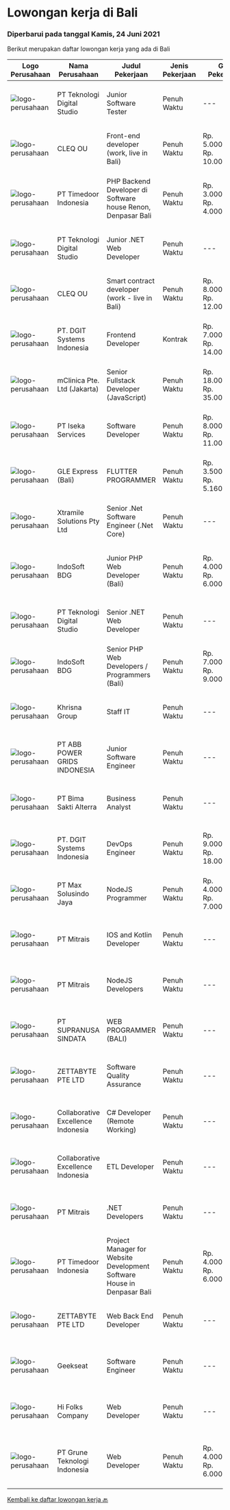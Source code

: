 
  # Lowongan kerja di Bali

  ### Diperbarui pada tanggal Kamis, 24 Juni 2021

  Berikut merupakan daftar lowongan kerja yang ada di Bali

  |Logo Perusahaan | Nama Perusahaan | Judul Pekerjaan | Jenis Pekerjaan | Gaji Pekerjaan | Lokasi | Deskripsi | Tanggal diunggah | Pranala |
  | -------------- | --------------- | --------------- | --------- | --------- | -------------- | ------- | ----------- | ----------- |
  |![logo-perusahaan](https://image-service-cdn.seek.com.au/2c8f060e5cc9c764aa1c8c5e93e0ea44df35bf63/ee4dce1061f3f616224767ad58cb2fc751b8d2dc)|PT Teknologi Digital Studio|Junior Software Tester|Penuh Waktu|---|Denpasar|Job Descriptions Performs functional testing for applications and write test reports following company's standard Reports any defects found during the...|Rabu, 23 Juni 2021|https://www.jobstreet.co.id/id/job/junior-software-tester-3555740?token=0~1230e0f8-b80d-41b3-b502-1cc39bb666ba&sectionRank=1&jobId=jobstreet-id-job-3555740|
|![logo-perusahaan](https://image-service-cdn.seek.com.au/83f6c0a379be672bd3733ebae34ee48ae48afc54/ee4dce1061f3f616224767ad58cb2fc751b8d2dc)|CLEQ OU|Front-end developer (work, live in Bali)|Penuh Waktu|Rp. 5.000.000-Rp. 10.000.000|Badung|About ItsavirusItsavirus is a software company with offices in Bali, Singapore and Amsterdam. With a relative small group of people, we work on great...|Rabu, 23 Juni 2021|https://www.jobstreet.co.id/id/job/front-end-developer-work-live-in-bali-3550422?token=0~1230e0f8-b80d-41b3-b502-1cc39bb666ba&sectionRank=2&jobId=jobstreet-id-job-3550422|
|![logo-perusahaan](https://image-service-cdn.seek.com.au/9f2111bf08df94f0ea97d6b9f360a4952c081dc6/ee4dce1061f3f616224767ad58cb2fc751b8d2dc)|PT Timedoor Indonesia|PHP Backend Developer di Software house Renon, Denpasar Bali|Penuh Waktu|Rp. 3.000.000-Rp. 4.000.000|Denpasar|If you want to grow up your self, Timedoor is one of the best places to start your career. Our team comes from various cultures. We welcome young...|Rabu, 23 Juni 2021|https://www.jobstreet.co.id/id/job/php-backend-developer-di-software-house-renon-denpasar-bali-3563447?token=0~1230e0f8-b80d-41b3-b502-1cc39bb666ba&sectionRank=3&jobId=jobstreet-id-job-3563447|
|![logo-perusahaan](https://image-service-cdn.seek.com.au/2c8f060e5cc9c764aa1c8c5e93e0ea44df35bf63/ee4dce1061f3f616224767ad58cb2fc751b8d2dc)|PT Teknologi Digital Studio|Junior .NET Web Developer|Penuh Waktu|---|Denpasar|Roles and Responsibilities You will be working in a SCRUM team consisting of multiple roles such as PO, Developers, QA, and BA to develop cutting edge...|Rabu, 23 Juni 2021|https://www.jobstreet.co.id/id/job/junior-net-web-developer-3555759?token=0~1230e0f8-b80d-41b3-b502-1cc39bb666ba&sectionRank=4&jobId=jobstreet-id-job-3555759|
|![logo-perusahaan](https://image-service-cdn.seek.com.au/83f6c0a379be672bd3733ebae34ee48ae48afc54/ee4dce1061f3f616224767ad58cb2fc751b8d2dc)|CLEQ OU|Smart contract developer (work - live in Bali)|Penuh Waktu|Rp. 8.000.000-Rp. 12.000.000|Badung|About ItsavirusItsavirus is a software company with offices in Bali, Singapore and Amsterdam. We work on great projects that have a positive impact...|Rabu, 23 Juni 2021|https://www.jobstreet.co.id/id/job/smart-contract-developer-work-live-in-bali-3550401?token=0~1230e0f8-b80d-41b3-b502-1cc39bb666ba&sectionRank=5&jobId=jobstreet-id-job-3550401|
|![logo-perusahaan](https://image-service-cdn.seek.com.au/e93bc75036be941b9c3ff3a55670cb236457b0c4/ee4dce1061f3f616224767ad58cb2fc751b8d2dc)|PT. DGIT Systems Indonesia|Frontend Developer|Kontrak|Rp. 7.000.000-Rp. 14.000.000|Bali|We are looking for a contract based talented developer to join an experienced team of front-end engineers working on our flagship product Telflow, a...|Rabu, 23 Juni 2021|https://www.jobstreet.co.id/id/job/frontend-developer-3564205?token=0~1230e0f8-b80d-41b3-b502-1cc39bb666ba&sectionRank=6&jobId=jobstreet-id-job-3564205|
|![logo-perusahaan](https://image-service-cdn.seek.com.au/7665bb5bd589f085f653b36d2f3cbccaf93e5953/ee4dce1061f3f616224767ad58cb2fc751b8d2dc)|mClinica Pte. Ltd (Jakarta)|Senior Fullstack Developer (JavaScript)|Penuh Waktu|Rp. 18.000.000-Rp. 35.000.000|Bali|mClinica is hiring for a Senior Fullstack Developer to serve our clients in Southeast Asia and support our growth regionally and globally. We are...|Rabu, 23 Juni 2021|https://www.jobstreet.co.id/id/job/senior-fullstack-developer-javascript-3555534?token=0~1230e0f8-b80d-41b3-b502-1cc39bb666ba&sectionRank=7&jobId=jobstreet-id-job-3555534|
|![logo-perusahaan](https://image-service-cdn.seek.com.au/48f17f16a37d7ca19186c95222634d777fe9e0bf/ee4dce1061f3f616224767ad58cb2fc751b8d2dc)|PT Iseka Services|Software Developer|Penuh Waktu|Rp. 8.000.000-Rp. 11.000.000|Badung|PT Iseka Services is an exciting new technology provider whose main goal is to help companies of all sizes transfer to the Digital World utilising...|Minggu, 20 Juni 2021|https://www.jobstreet.co.id/id/job/software-developer-3554415?token=0~1230e0f8-b80d-41b3-b502-1cc39bb666ba&sectionRank=8&jobId=jobstreet-id-job-3554415|
|![logo-perusahaan](https://image-service-cdn.seek.com.au/124483f5314cd26140cfd756b818348315ab35a7/ee4dce1061f3f616224767ad58cb2fc751b8d2dc)|GLE Express (Bali)|FLUTTER PROGRAMMER|Penuh Waktu|Rp. 3.500.000-Rp. 5.160.000|Denpasar|Sebagai Flutter Programmer setiap hari akan telibat secara langsung dalam proses pengembangan Aplikasi Mobile kami. Merancang dan mengembangkan...|Rabu, 23 Juni 2021|https://www.jobstreet.co.id/id/job/flutter-programmer-3563693?token=0~1230e0f8-b80d-41b3-b502-1cc39bb666ba&sectionRank=9&jobId=jobstreet-id-job-3563693|
|![logo-perusahaan](https://image-service-cdn.seek.com.au/886dbb766c5bd832cea6f1bb5b5374b094ca8917/ee4dce1061f3f616224767ad58cb2fc751b8d2dc)|Xtramile Solutions Pty Ltd|Senior .Net Software Engineer (.Net Core)|Penuh Waktu|---|Bali|Innovative job opportunity offering a high salary package, attractive bonus remuneration and full remote working arrangement.This role will help...|Senin, 21 Juni 2021|https://www.jobstreet.co.id/id/job/senior-net-software-engineer-net-core-3562244?token=0~1230e0f8-b80d-41b3-b502-1cc39bb666ba&sectionRank=10&jobId=jobstreet-id-job-3562244|
|![logo-perusahaan](https://image-service-cdn.seek.com.au/17428c8b49b1d3c23dc8ef96eed550ffcf971e54/ee4dce1061f3f616224767ad58cb2fc751b8d2dc)|IndoSoft BDG|Junior PHP Web Developer (Bali)|Penuh Waktu|Rp. 4.000.000-Rp. 6.000.000|Kuta|Kami IndoSoft sedang mencari Junior PHP Web Developer.  Requirements  Lulusan Diploma / S1 Strong in english Pengalaman minimal 1 tahun di bidang PHP...|Senin, 21 Juni 2021|https://www.jobstreet.co.id/id/job/junior-php-web-developer-bali-3548038?token=0~1230e0f8-b80d-41b3-b502-1cc39bb666ba&sectionRank=11&jobId=jobstreet-id-job-3548038|
|![logo-perusahaan](https://image-service-cdn.seek.com.au/2c8f060e5cc9c764aa1c8c5e93e0ea44df35bf63/ee4dce1061f3f616224767ad58cb2fc751b8d2dc)|PT Teknologi Digital Studio|Senior .NET Web Developer|Penuh Waktu|---|Denpasar|JOB DESCRIPTIONS You will working in a SCRUM team consisting of multiple roles such as PO, Developers, QA, and BA to develop cutting edge .NET web...|Rabu, 23 Juni 2021|https://www.jobstreet.co.id/id/job/senior-net-web-developer-3555767?token=0~1230e0f8-b80d-41b3-b502-1cc39bb666ba&sectionRank=12&jobId=jobstreet-id-job-3555767|
|![logo-perusahaan](https://image-service-cdn.seek.com.au/17428c8b49b1d3c23dc8ef96eed550ffcf971e54/ee4dce1061f3f616224767ad58cb2fc751b8d2dc)|IndoSoft BDG|Senior PHP Web Developers / Programmers (Bali)|Penuh Waktu|Rp. 7.000.000-Rp. 9.000.000|Kuta|Dibutuhkan Senior PHP Web Developer / ProgrammerJob Description:  Programming of websites, web shops, software development etc.  Requirements: ...|Senin, 21 Juni 2021|https://www.jobstreet.co.id/id/job/senior-php-web-developers-programmers-bali-3548042?token=0~1230e0f8-b80d-41b3-b502-1cc39bb666ba&sectionRank=13&jobId=jobstreet-id-job-3548042|
|![logo-perusahaan](https://image-service-cdn.seek.com.au/42ec1cb189d976c43b693baafa7a62c93d5334ed/ee4dce1061f3f616224767ad58cb2fc751b8d2dc)|Khrisna Group|Staff IT|Penuh Waktu|---|Badung|Kualifikasi :1) Minimal Lulusan D3 Teknik Informatika/ Sistem Informasi2) Pengalaman Minimal 1 Tahun dibidang yang sama3) Jujur dan bertanggung...|Kamis, 17 Juni 2021|https://www.jobstreet.co.id/id/job/staff-it-3558732?token=0~1230e0f8-b80d-41b3-b502-1cc39bb666ba&sectionRank=14&jobId=jobstreet-id-job-3558732|
|![logo-perusahaan](https://image-service-cdn.seek.com.au/b3fe854be3973c665f63bfc95f2af6cbfe248716/ee4dce1061f3f616224767ad58cb2fc751b8d2dc)|PT ABB POWER GRIDS INDONESIA|Junior Software Engineer|Penuh Waktu|---|Bali|Hitachi ABB Power Grids is a pioneering technology leader that is helping to increase access to affordable,reliable, sustainable and modern energy for...|Rabu, 16 Juni 2021|https://www.jobstreet.co.id/id/job/junior-software-engineer-3557969?token=0~1230e0f8-b80d-41b3-b502-1cc39bb666ba&sectionRank=15&jobId=jobstreet-id-job-3557969|
|![logo-perusahaan](https://image-service-cdn.seek.com.au/3b449304b19b7a5909fe2d6166b69cb2e3dfc9ad/ee4dce1061f3f616224767ad58cb2fc751b8d2dc)|PT Bima Sakti Alterra|Business Analyst|Penuh Waktu|---|Denpasar|Job Description Conducting research and analysis necessary to providing recommendations to the management  Supporting identification of improvement...|Rabu, 16 Juni 2021|https://www.jobstreet.co.id/id/job/business-analyst-3557864?token=0~1230e0f8-b80d-41b3-b502-1cc39bb666ba&sectionRank=16&jobId=jobstreet-id-job-3557864|
|![logo-perusahaan](https://image-service-cdn.seek.com.au/e93bc75036be941b9c3ff3a55670cb236457b0c4/ee4dce1061f3f616224767ad58cb2fc751b8d2dc)|PT. DGIT Systems Indonesia|DevOps Engineer|Penuh Waktu|Rp. 9.000.000-Rp. 18.000.000|Bali|DevOps Engineer The RoleWe are looking for a DevOps Engineer with excellent Linux system administration and management skills to support our teams...|Kamis, 17 Juni 2021|https://www.jobstreet.co.id/id/job/devops-engineer-3544041?token=0~1230e0f8-b80d-41b3-b502-1cc39bb666ba&sectionRank=17&jobId=jobstreet-id-job-3544041|
|![logo-perusahaan](https://image-service-cdn.seek.com.au/d528f747d71b6f25f37f0562919e21c80001cd02/ee4dce1061f3f616224767ad58cb2fc751b8d2dc)|PT Max Solusindo Jaya|NodeJS Programmer|Penuh Waktu|Rp. 4.000.000-Rp. 7.000.000|Bali|We are looking for a Node.js Developer to build and maintain functional web pages and applications.To be successful in this role, you should have...|Kamis, 17 Juni 2021|https://www.jobstreet.co.id/id/job/nodejs-programmer-3558706?token=0~1230e0f8-b80d-41b3-b502-1cc39bb666ba&sectionRank=18&jobId=jobstreet-id-job-3558706|
|![logo-perusahaan](https://image-service-cdn.seek.com.au/969b0c47f133a1e0155056a5d964c63953dd6304/ee4dce1061f3f616224767ad58cb2fc751b8d2dc)|PT Mitrais|IOS and Kotlin Developer|Penuh Waktu|---|Bali|Build your Career with Mitrais !  We're looking for experienced iOS and Kotlin Developer to be part of our team. What will you be doing?  Liase with...|Jumat, 18 Juni 2021|https://www.jobstreet.co.id/id/job/ios-and-kotlin-developer-3551261?token=0~1230e0f8-b80d-41b3-b502-1cc39bb666ba&sectionRank=19&jobId=jobstreet-id-job-3551261|
|![logo-perusahaan](https://image-service-cdn.seek.com.au/969b0c47f133a1e0155056a5d964c63953dd6304/ee4dce1061f3f616224767ad58cb2fc751b8d2dc)|PT Mitrais|NodeJS Developers|Penuh Waktu|---|Bali|Build your Career with Mitrais! We're urgently looking for experienced NodeJS Developers to be part of our team for an immediate start.Our client is a...|Rabu, 16 Juni 2021|https://www.jobstreet.co.id/id/job/nodejs-developers-3557891?token=0~1230e0f8-b80d-41b3-b502-1cc39bb666ba&sectionRank=20&jobId=jobstreet-id-job-3557891|
|![logo-perusahaan](https://image-service-cdn.seek.com.au/a50d942d1a834f67ed0f6529eed213256bc2fbab/ee4dce1061f3f616224767ad58cb2fc751b8d2dc)|PT SUPRANUSA SINDATA|WEB PROGRAMMER (BALI)|Penuh Waktu|---|Bali|Requirments : Minimal Pendidikan S1 Information Technology / Computer Science dengan minimal IPK 3.00 Pengalaman minimal 1 tahun dengan pemrograman...|Rabu, 16 Juni 2021|https://www.jobstreet.co.id/id/job/web-programmer-bali-3557667?token=0~1230e0f8-b80d-41b3-b502-1cc39bb666ba&sectionRank=21&jobId=jobstreet-id-job-3557667|
|![logo-perusahaan](https://image-service-cdn.seek.com.au/a9ad8fdd00d66418bb5e9ec41ddbc2318ccec822/ee4dce1061f3f616224767ad58cb2fc751b8d2dc)|ZETTABYTE PTE LTD|Software Quality Assurance|Penuh Waktu|---|Yogyakarta|Company IntroductionZettabyte is a software development company that focuses on the education sector. We work together with our multicultural team...|Rabu, 16 Juni 2021|https://www.jobstreet.co.id/id/job/software-quality-assurance-3557457?token=0~1230e0f8-b80d-41b3-b502-1cc39bb666ba&sectionRank=22&jobId=jobstreet-id-job-3557457|
|![logo-perusahaan](https://image-service-cdn.seek.com.au/7145b1ba6bc0dbd678e2bf86d776dd2b1b9b81f6/ee4dce1061f3f616224767ad58cb2fc751b8d2dc)|Collaborative Excellence Indonesia|C# Developer (Remote Working)|Penuh Waktu|---|Jakarta Raya|Responsibilities: Design, coding, and testing of modules for various components of our product framework Capable of understanding and delivering...|Kamis, 17 Juni 2021|https://www.jobstreet.co.id/id/job/c-developer-remote-working-3559614?token=0~1230e0f8-b80d-41b3-b502-1cc39bb666ba&sectionRank=23&jobId=jobstreet-id-job-3559614|
|![logo-perusahaan](https://image-service-cdn.seek.com.au/7145b1ba6bc0dbd678e2bf86d776dd2b1b9b81f6/ee4dce1061f3f616224767ad58cb2fc751b8d2dc)|Collaborative Excellence Indonesia|ETL Developer|Penuh Waktu|---|Bali|Job Description Developing database objects and creates and automate ETL processes Develop and execute database queries and conduct analysis Provides...|Kamis, 17 Juni 2021|https://www.jobstreet.co.id/id/job/etl-developer-3559613?token=0~1230e0f8-b80d-41b3-b502-1cc39bb666ba&sectionRank=24&jobId=jobstreet-id-job-3559613|
|![logo-perusahaan](https://image-service-cdn.seek.com.au/969b0c47f133a1e0155056a5d964c63953dd6304/ee4dce1061f3f616224767ad58cb2fc751b8d2dc)|PT Mitrais|.NET Developers|Penuh Waktu|---|Denpasar|Build your Career with Mitrais !  We're looking for experienced .NET Software Engineers to be part of our team.  What will you be doing ?  Coding high...|Rabu, 16 Juni 2021|https://www.jobstreet.co.id/id/job/net-developers-3558271?token=0~1230e0f8-b80d-41b3-b502-1cc39bb666ba&sectionRank=25&jobId=jobstreet-id-job-3558271|
|![logo-perusahaan](https://image-service-cdn.seek.com.au/9f2111bf08df94f0ea97d6b9f360a4952c081dc6/ee4dce1061f3f616224767ad58cb2fc751b8d2dc)|PT Timedoor Indonesia|Project Manager for Website Development Software House in Denpasar Bali|Penuh Waktu|Rp. 4.000.000-Rp. 6.000.000|Bali|If you want to grow up yourself, Timedoor is one of the best places for your career. Our team has come from various culture. We welcome young people...|Rabu, 16 Juni 2021|https://www.jobstreet.co.id/id/job/project-manager-for-website-development-software-house-in-denpasar-bali-3557393?token=0~1230e0f8-b80d-41b3-b502-1cc39bb666ba&sectionRank=26&jobId=jobstreet-id-job-3557393|
|![logo-perusahaan](https://image-service-cdn.seek.com.au/a9ad8fdd00d66418bb5e9ec41ddbc2318ccec822/ee4dce1061f3f616224767ad58cb2fc751b8d2dc)|ZETTABYTE PTE LTD|Web Back End Developer|Penuh Waktu|---|Yogyakarta|Company IntroductionZettabyte is a software development company that focuses on the education sector. We work together with our multicultural team...|Rabu, 16 Juni 2021|https://www.jobstreet.co.id/id/job/web-back-end-developer-3557501?token=0~1230e0f8-b80d-41b3-b502-1cc39bb666ba&sectionRank=27&jobId=jobstreet-id-job-3557501|
|![logo-perusahaan](https://image-service-cdn.seek.com.au/a94166d692fda70a364e9d5191d7ced8a65f1597/ee4dce1061f3f616224767ad58cb2fc751b8d2dc)|Geekseat|Software Engineer|Penuh Waktu|---|Denpasar|Have a seat with us! We are currently looking for an experienced Software Engineer to join our Awesome Engineering Team at our offices in Bali or...|Kamis, 17 Juni 2021|https://www.jobstreet.co.id/id/job/software-engineer-3558922?token=0~1230e0f8-b80d-41b3-b502-1cc39bb666ba&sectionRank=28&jobId=jobstreet-id-job-3558922|
|![logo-perusahaan](https://image-service-cdn.seek.com.au/59b5839e823c483779736237d2a535fb21487a27/ee4dce1061f3f616224767ad58cb2fc751b8d2dc)|Hi Folks Company|Web Developer|Penuh Waktu|---|Badung|H! Folks!We are on the lookout for a creative and talented senior web developer with over 3 years of experience and have a strong portfolio on...|Kamis, 17 Juni 2021|https://www.jobstreet.co.id/id/job/web-developer-3558960?token=0~1230e0f8-b80d-41b3-b502-1cc39bb666ba&sectionRank=29&jobId=jobstreet-id-job-3558960|
|![logo-perusahaan](https://image-service-cdn.seek.com.au/bce4433421cbd6d3fbcd407460c54cc5d2693753/ee4dce1061f3f616224767ad58cb2fc751b8d2dc)|PT Grune Teknologi Indonesia|Web Developer|Penuh Waktu|Rp. 4.000.000-Rp. 6.000.000|Denpasar|Job Descriptions: Write programming code, either from scratch or adapting from other source code to meet business requirements. Candidates can choose...|Rabu, 16 Juni 2021|https://www.jobstreet.co.id/id/job/web-developer-3543795?token=0~1230e0f8-b80d-41b3-b502-1cc39bb666ba&sectionRank=30&jobId=jobstreet-id-job-3543795|


  [Kembali ke daftar lowongan kerja 🔙](../README.md#daftar-lowongan-kerja)
  